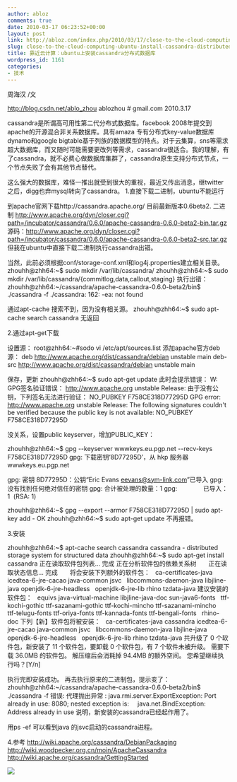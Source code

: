 ```yaml
---
author: abloz
comments: true
date: 2010-03-17 06:23:52+00:00
layout: post
link: http://abloz.com/index.php/2010/03/17/close-to-the-cloud-computing-ubuntu-install-cassandra-distributed-database/
slug: close-to-the-cloud-computing-ubuntu-install-cassandra-distributed-database
title: 靠近云计算：ubuntu上安装cassandra分布式数据库
wordpress_id: 1161
categories:
- 技术
---
```


周海汉 /文

http://blog.csdn.net/ablo_zhou
ablozhou # gmail.com
2010.3.17

cassandra是所谓高可用性第二代分布式数据库。facebook 2008年提交到apache的开源混合非关系数据库。具有amaza 专有分布式key-value数据库dynamo和google bigtable基于列族的数据模型的特点。对于云集算，sns等需求超大数据库，而又随时可能需要更改列等需求，cassandra很适合。我的理解，有了cassandra，就不必费心做数据库集群了，cassandra原生支持分布式节点，一个节点失败了会有其他节点替代。

这么强大的数据库，难怪一推出就受到很大的重视，最近又传出消息，继twitter之后，digg也弃mysql转向了cassandra。
1.直接下载二进制，ubuntu不能运行

到apache官网下载http://cassandra.apache.org/
目前最新版本0.6beta2.
二进制 http://www.apache.org/dyn/closer.cgi?path=/incubator/cassandra/0.6.0/apache-cassandra-0.6.0-beta2-bin.tar.gz
源码：http://www.apache.org/dyn/closer.cgi?path=/incubator/cassandra/0.6.0/apache-cassandra-0.6.0-beta2-src.tar.gz
但我在ubuntu中直接下载二进制执行cassandra出错。

当然，此前必须根据conf/storage-conf.xml和log4j.properties建立相关目录。
zhouhh@zhh64:~$ sudo mkdir /var/lib/cassandra/
zhouhh@zhh64:~$ sudo mkdir /var/lib/cassandra/{commitlog,data,callout,staging}
执行出错：
zhouhh@zhh64:~/cassandra/apache-cassandra-0.6.0-beta2/bin$ ./cassandra -f
./cassandra: 162: -ea: not found

通过apt-cache 搜索不到，因为没有相关源。
zhouhh@zhh64:~$ sudo apt-cache search cassandra
无返回

2.通过apt-get下载

设置源：
root@zhh64:~#sodo vi /etc/apt/sources.list
添加apache官方deb源：
deb http://www.apache.org/dist/cassandra/debian unstable main
deb-src http://www.apache.org/dist/cassandra/debian unstable main

保存，更新
zhouhh@zhh64:~$ sudo apt-get update
此时会提示错误：
W: GPG签名验证错误： http://www.apache.org unstable Release: 由于没有公钥，下列签名无法进行验证： NO_PUBKEY F758CE318D77295D
GPG error: http://www.apache.org unstable Release: The following signatures couldn't be verified because the public key is not available: NO_PUBKEY F758CE318D77295D

没关系，设置public keyserver，增加PUBLIC_KEY：

zhouhh@zhh64:~$ gpg --keyserver wwwkeys.eu.pgp.net --recv-keys F758CE318D77295D
gpg: 下载密钥‘8D77295D’，从 hkp 服务器 wwwkeys.eu.pgp.net

gpg: 密钥 8D77295D：公钥“Eric Evans <eevans@sym-link.com>”已导入
gpg: 没有找到任何绝对信任的密钥
gpg: 合计被处理的数量：1
gpg:               已导入：1  (RSA: 1)

zhouhh@zhh64:~$ gpg --export --armor F758CE318D77295D | sudo apt-key add -
OK
zhouhh@zhh64:~$ sudo apt-get update
不再报错。

3.安装

zhouhh@zhh64:~$ apt-cache search cassandra
cassandra - distributed storage system for structured data
zhouhh@zhh64:~$ sudo apt-get install cassandra
正在读取软件包列表... 完成
正在分析软件包的依赖关系树      
正在读取状态信息... 完成      
将会安装下列额外的软件包：
  ca-certificates-java icedtea-6-jre-cacao java-common jsvc
  libcommons-daemon-java libjline-java openjdk-6-jre-headless
  openjdk-6-jre-lib rhino tzdata-java
建议安装的软件包：
  equivs java-virtual-machine libjline-java-doc sun-java6-fonts
  ttf-kochi-gothic ttf-sazanami-gothic ttf-kochi-mincho ttf-sazanami-mincho
  ttf-telugu-fonts ttf-oriya-fonts ttf-kannada-fonts ttf-bengali-fonts
  rhino-doc
下列【新】软件包将被安装：
  ca-certificates-java cassandra icedtea-6-jre-cacao java-common jsvc
  libcommons-daemon-java libjline-java openjdk-6-jre-headless
  openjdk-6-jre-lib rhino tzdata-java
共升级了 0 个软件包，新安装了 11 个软件包，要卸载 0 个软件包，有 7 个软件未被升级。
需要下载 36.0MB 的软件包。
解压缩后会消耗掉 94.4MB 的额外空间。
您希望继续执行吗？[Y/n]

执行完即安装成功。
再去执行原来的二进制包，提示变了：
zhouhh@zhh64:~/cassandra/apache-cassandra-0.6.0-beta2/bin$ ./cassandra -f
错误: 代理抛出异常 : java.rmi.server.ExportException: Port already in use: 8080; nested exception is:
    java.net.BindException: Address already in use
说明，新安装的cassandra已经起作用了。

用ps -ef 可以看到java 的jsvc启动的cassandra进程。

4.参考
http://wiki.apache.org/cassandra/DebianPackaging
http://wiki.woodpecker.org.cn/moin/ApacheCassandra
http://wiki.apache.org/cassandra/GettingStarted


![](http://img.zemanta.com/pixy.gif?x-id=6842e0a4-34d4-8d6b-b591-53ee9eeba8bd)
